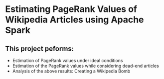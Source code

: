 # Estimating PageRank Values of Wikipedia Articles using Apache Spark

## This project peforms:

- Estimation of PageRank values under ideal conditions
- Estimation of the PageRank values while considering dead-end articles
- Analysis of the above results: Creating a Wikipedia Bomb
